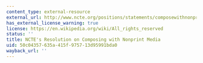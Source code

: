 ```yaml
---
content_type: external-resource
external_url: http://www.ncte.org/positions/statements/composewithnonprint
has_external_license_warning: true
license: https://en.wikipedia.org/wiki/All_rights_reserved
status: ''
title: NCTE's Resolution on Composing with Nonprint Media
uid: 50c04357-635a-415f-9757-13d95991bda0
wayback_url: ''
---
```

